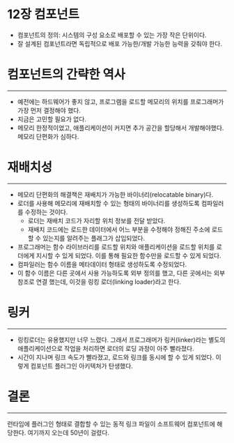 # 12장 컴포넌트

- 컴포넌트의 정의: 시스템의 구성 요소로 배포할 수 있는 가장 작은 단위이다.
- 잘 설계된 컴포넌트라면 독립적으로 배포 가능한/개발 가능한 능력을 갖춰야 한다.

# 컴포넌트의 간략한 역사

---

- 예전에는 하드웨어가 좋지 않고, 프로그램을 로드할 메모리의 위치를 프로그래머가 가장 먼저 결정해야 했다.
- 지금은 고민할 필요가 없다.
- 메모리 한정적이었고, 애플리케이션이 커지면 추가 공간을 할당해서 개발해야했다. 메모리 단편화가 심하다.

# 재배치성

---

- 메모리 단편화의 해결책은 재배치가 가능한 바이너리(relocatable binary)다.
- 로더를 사용해 메모리에 재배치할 수 있는 형태의 바이너리를 생성하도록 컴파일러를 수정하는 것이다.
    - 로더는 재배치 코드가 자리할 위치 정보를 전달 받았다.
    - 재배치 코드에는 로드한 데이터에서 어느 부분을 수정해야 정해진 주소에 로드할 수 있는지를 알려주는 플래그가 삽입되었다.
- 프로그래머는 함수 라이브러리를 로드할 위치와 애플리케이션을 로드할 위치를 로더에게 지시할 수 있게 되었다. 이를 통해 필요한 함수만을 로드할 수 있게 되었다.
- 컴파일러는 함수 이름을 메타데이터 형태로 생성하도록 수정되었다.
- 이 함수 이름은 다른 곳에서 사용 가능하도록 외부 정의를 했고, 다른 곳에서는 외부 참조로 연결 했는데, 이것을 링킹 로더(linking loader)라고 한다.

# 링커

---

- 링킹로더는 유용했지만 너무 느렸다. 그래서 프로그래머가 링커(linker)라는 별도의 애플리케이션으로 작업을 처리하면 로더의 로딩 과정이 아주 빨라졌다.
- 시간이 지나며 링크 속도가 빨라졌고, 로드와 링크를 동시에 할 수 있게 되었다. 이렇게 컴포넌트 플러그인 아키텍처가 탄생했다.

# 결론

---

런타임에 플러그인 형태로 결합할 수 있는 동적 링크 파일이 소프트웨어 컴포넌트에 해당한다. 여기까지 오는데 50년이 걸렸다.
